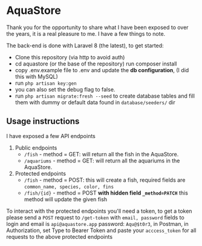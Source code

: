 # AquaStore

Thank you for the opportunity to share what I have been exposed to over the years, it is a real pleasure to me.
I have a few things to note.

The back-end is done with Laravel 8 (the latest), to get started:

- Clone this repository (via http to avoid auth)
- cd aquastore (or the base of the repository) run composer install
- copy .env.example file to .env and update the **db configuration**, (I did this with MySQL)
- run `php artisan key:gen`
- you can also set the debug flag to false.
- run `php artisan migrate:fresh --seed` to create database tables and fill them with dummy or default data found in `database/seeders/` dir

## Usage instructions

I have exposed a few API endpoints

1. Public endpoints
   - `/fish` - method = GET: will return all the fish in the AquaStore.
   - `/aquariums` - method = GET: will return all the aquariums in the AquaStore.
2. Protected endpoints
   - `/fish` - method = POST: this will create a fish, required fields are `common_name, species, color, fins`
   - `/fish/{id}` - method = POST **with hidden field `_method=PATCH`** this method will update the given fish

To interact with the protected endpoints you'll need a token, to get a token please send a `POST` request to `/get-token` with `email, password` fields to login and email is `api@aquastore.app` password: `Aqu@$t0r3`, in Postman, in Authorization, set Type to Bearer Token and paste your `acccess_token` for all requests to the above protected endpoints

